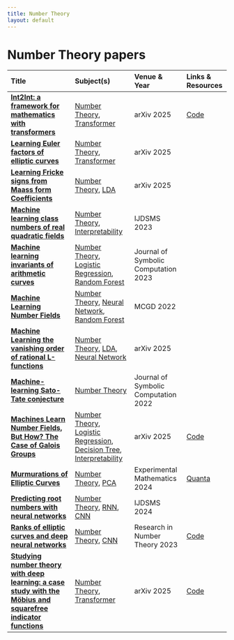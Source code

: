 ```yaml
---
title: Number Theory
layout: default
---
```


# Number Theory papers

| Title | Subject(s) | Venue & Year | Links & Resources |
| :--- | :--- | :--- | :--- |
| **[Int2Int: a framework for mathematics with transformers](https://arxiv.org/abs/2502.17513)** | [Number Theory](number-theory.md), [Transformer](transformer.md) | arXiv 2025 | [Code](https://github.com/f-charton/Int2Int) |
| **[Learning Euler factors of elliptic curves](https://arxiv.org/abs/2502.10357)** | [Number Theory](number-theory.md), [Transformer](transformer.md) | arXiv 2025 |  |
| **[Learning Fricke signs from Maass form Coefficients](https://arxiv.org/abs/2501.02105)** | [Number Theory](number-theory.md), [LDA](lda.md) | arXiv 2025 |  |
| **[Machine learning class numbers of real quadratic fields](https://www.worldscientific.com/doi/abs/10.1142/S2810939223500016)** | [Number Theory](number-theory.md), [Interpretability](interpretability.md) | IJDSMS 2023 |  |
| **[Machine learning invariants of arithmetic curves](https://www.sciencedirect.com/science/article/pii/S0747717122000839)** | [Number Theory](number-theory.md), [Logistic Regression](logistic-regression.md), [Random Forest](random-forest.md) | Journal of Symbolic Computation 2023 |  |
| **[Machine Learning Number Fields](https://link.intlpress.com/JDetail/1806620813564551169)** | [Number Theory](number-theory.md), [Neural Network](neural-network.md), [Random Forest](random-forest.md) | MCGD 2022 |  |
| **[Machine Learning the vanishing order of rational L-functions](https://arxiv.org/abs/2502.10360)** | [Number Theory](number-theory.md), [LDA](lda.md), [Neural Network](neural-network.md) | arXiv 2025 |  |
| **[Machine-learning Sato-Tate conjecture](https://www.sciencedirect.com/science/article/pii/S0747717121000729)** | [Number Theory](number-theory.md) | Journal of Symbolic Computation 2022 |  |
| **[Machines Learn Number Fields, But How? The Case of Galois Groups](https://arxiv.org/abs/2508.06670)** | [Number Theory](number-theory.md), [Logistic Regression](logistic-regression.md), [Decision Tree](decision-tree.md), [Interpretability](interpretability.md) | arXiv 2025 | [Code](https://github.com/seewoo5/ML-NF) |
| **[Murmurations of Elliptic Curves](https://www.tandfonline.com/doi/abs/10.1080/10586458.2024.2382361)** | [Number Theory](number-theory.md), [PCA](pca.md) | Experimental Mathematics 2024 | [Quanta](https://www.quantamagazine.org/elliptic-curve-murmurations-found-with-ai-take-flight-20240305/) |
| **[Predicting root numbers with neural networks](https://www.worldscientific.com/doi/abs/10.1142/S2810939224400057)** | [Number Theory](number-theory.md), [RNN](rnn.md), [CNN](cnn.md) | IJDSMS 2024 |  |
| **[Ranks of elliptic curves and deep neural networks](https://link.springer.com/article/10.1007/s40993-023-00462-w)** | [Number Theory](number-theory.md), [CNN](cnn.md) | Research in Number Theory 2023 | [Code](https://github.com/domagojvlah/deepellrank) |
| **[Studying number theory with deep learning: a case study with the Möbius and squarefree indicator functions](https://arxiv.org/abs/2502.10335)** | [Number Theory](number-theory.md), [Transformer](transformer.md) | arXiv 2025 | [Code](https://github.com/davidlowryduda/mobius_case_study) |